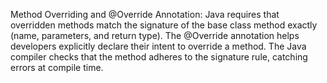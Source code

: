 Method Overriding and @Override Annotation:
Java requires that overridden methods match the signature of the base class method exactly (name, parameters, and return type).
The @Override annotation helps developers explicitly declare their intent to override a method. The Java compiler checks that the method adheres to the signature rule, catching errors at compile time.
